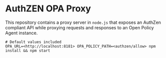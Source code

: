 # AuthZEN OPA Proxy

This repository contains a proxy server in `node.js` that exposes an AuthZen compliant API
while proxying requests and responses to an Open Policy Agent instance.

```
# Default values included
OPA_URL=<http://localhost:8181> OPA_POLICY_PATH=<authzen/allow> npm install && npm start
```
